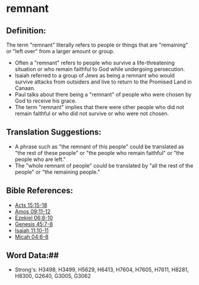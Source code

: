 # remnant #

## Definition: ##

The term "remnant" literally refers to people or things that are "remaining" or "left over" from a larger amount or group.

* Often a "remnant" refers to people who survive a life-threatening situation or who remain faithful to God while undergoing persecution.
* Isaiah referred to a group of Jews as being a remnant who would survive attacks from outsiders and live to return to the Promised Land in Canaan.
* Paul talks about there being a "remnant" of people who were chosen by God to receive his grace.
* The term "remnant" implies that there were other people who did not remain faithful or who did not survive or who were not chosen.

## Translation Suggestions: ##

* A phrase such as "the remnant of this people" could be translated as "the rest of these people" or "the people who remain faithful" or "the people who are left."
* The "whole remnant of people" could be translated by "all the rest of the people" or "the remaining people."

## Bible References: ##

* [Acts 15:15-18](rc://en/tn/help/act/15/15)
* [Amos 09:11-12](rc://en/tn/help/amo/09/11)
* [Ezekiel 06:8-10](rc://en/tn/help/ezk/06/08)
* [Genesis 45:7-8](rc://en/tn/help/gen/45/07)
* [Isaiah 11:10-11](rc://en/tn/help/isa/11/10)
* [Micah 04:6-8](rc://en/tn/help/mic/04/06)

## Word Data:##

* Strong's: H3498, H3499, H5629, H6413, H7604, H7605, H7611, H8281, H8300, G2640, G3005, G3062

